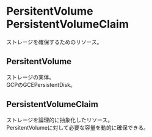 # PersitentVolume PersistentVolumeClaim

ストレージを確保するためのリソース。

## PersitentVolume

ストレージの実体。  
GCPのGCEPersistentDisk。

## PersistentVolumeClaim

ストレージを論理的に抽象化したリソース。  
PersitentVolumeに対して必要な容量を動的に確保できる。  

